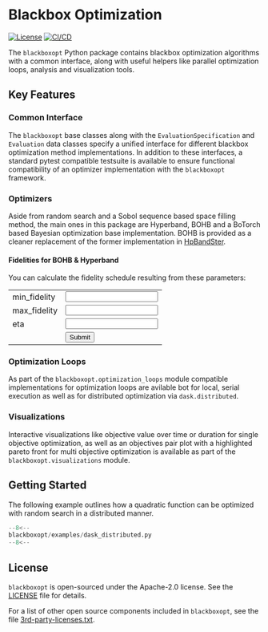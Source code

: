 # Blackbox Optimization

[![License](https://img.shields.io/badge/License-Apache%202.0-blue.svg)](LICENSE)
[![CI/CD](https://github.com/boschresearch/blackboxopt/workflows/ci-cd-pipeline/badge.svg)](https://github.com/boschresearch/blackboxopt/actions?query=workflow%3Aci-cd-pipeline+branch%3Amain)

The `blackboxopt` Python package contains blackbox optimization algorithms with a common
interface, along with useful helpers like parallel optimization loops, analysis and
visualization tools.

## Key Features

### Common Interface

The `blackboxopt` base classes along with the `EvaluationSpecification` and `Evaluation`
data classes specify a unified interface for different blackbox optimization method
implementations.
In addition to these interfaces, a standard pytest compatible testsuite is available
to ensure functional compatibility of an optimizer implementation with the `blackboxopt`
framework.

### Optimizers

Aside from random search and a Sobol sequence based space filling method, the main ones
in this package are Hyperband, BOHB and a BoTorch based Bayesian optimization base
implementation.
BOHB is provided as a cleaner replacement of the former implementation in
[HpBandSter](https://github.com/automl/HpBandSter).

#### Fidelities for BOHB & Hyperband

You can calculate the fidelity schedule resulting from these parameters:

<script>
function calculateFidelitiesBOHB() {
    const min_fidelity = document.getElementById('minFidelityBOHB').value;
    const max_fidelity = document.getElementById('maxFidelityBOHB').value;
    const eta = document.getElementById('etaBOHB').value;

    const max_num_stages = 1 + Math.floor(
        Math.log(max_fidelity / min_fidelity) / Math.log(eta)
    );
    const num_configs_first_stage = Math.ceil(Math.pow(eta, max_num_stages - 1));
    const num_configs_per_stage = Array.from({ length: max_num_stages }, (_, i) =>
        Math.floor(num_configs_first_stage / Math.pow(eta, i))
    );
    const fidelities_per_stage = Array.from({ length: max_num_stages }, (_, i) =>
        max_fidelity / Math.pow(eta, max_num_stages - 1 - i)
    );

    document.getElementById('fidelitiesBOHB').innerHTML = `Fidelities: ${fidelities_per_stage}`;
}
</script>
<table>
    <tr>
        <td>min_fidelity</td>
        <td><input type="text" id="minFidelityBOHB"></td>
    </tr>
    <tr>
        <td>max_fidelity</td>
        <td><input type="text" id="maxFidelityBOHB"></td>
    </tr>
    <tr>
        <td>eta</td>
        <td><input type="text" id="etaBOHB"></td>
    </tr>
    <tr>
        <td></td><td><button onclick="calculateFidelitiesBOHB();">Submit</button></td>
    </tr>
</table>
<p id="fidelitiesBOHB"></p>

### Optimization Loops

As part of the `blackboxopt.optimization_loops` module compatible implementations for
optimization loops are avilable bot for local, serial execution as well as for
distributed optimization via `dask.distributed`.

### Visualizations

Interactive visualizations like objective value over time or duration for single
objective optimization, as well as an objectives pair plot with a highlighted pareto
front for multi objective optimization is available as part of the
`blackboxopt.visualizations` module.

## Getting Started

The following example outlines how a quadratic function can be optimized with random
search in a distributed manner.

```python
--8<--
blackboxopt/examples/dask_distributed.py
--8<--
```

## License

`blackboxopt` is open-sourced under the Apache-2.0 license. See the [LICENSE](LICENSE)
file for details.

For a list of other open source components included in `blackboxopt`, see the file
[3rd-party-licenses.txt](https://github.com/boschresearch/blackboxopt/blob/main/3rd-party-licenses.txt).
